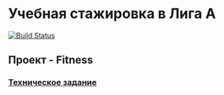 # Учебная стажировка в Лига А
[![Build Status](https://travis-ci.com/artman-training-projects/accelerator-Fitness.svg?branch=master)](https://travis-ci.com/artman-training-projects/accelerator-Fitness)
## Проект - Fitness
### [Техническое задание](Specification.md)
